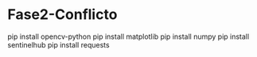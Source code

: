# Fase2-Conflicto

pip install opencv-python
pip install matplotlib
pip install numpy
pip install sentinelhub
pip install requests
